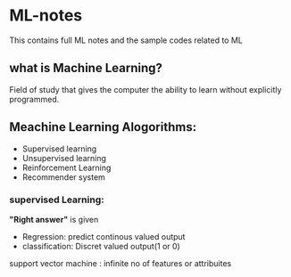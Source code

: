 # ML-notes
This contains full ML notes and the sample codes related to ML

## what is Machine Learning?
Field of study that gives the computer the ability to learn without explicitly programmed.

## Meachine Learning Alogorithms:
- Supervised learning 
- Unsupervised learning
- Reinforcement Learning
- Recommender system

### supervised Learning:
**"Right answer"** is given
- Regression: predict continous valued output
- classification: Discret valued output(1 or 0)

support vector machine : infinite no of features or attribuites  
